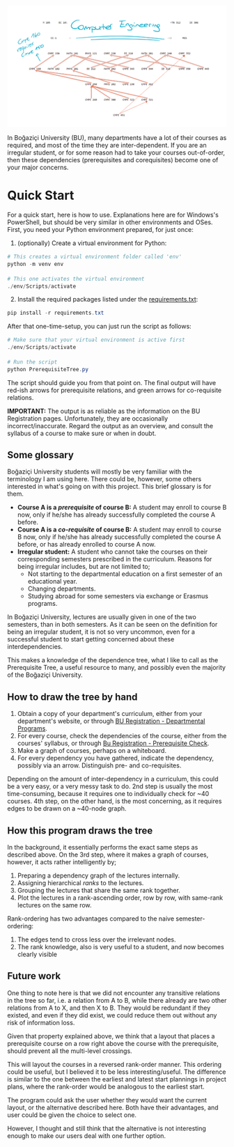 ![Example for CMPE](https://raw.githubusercontent.com/ThoAppelsin/bu-prerequisite-tree/master/exampleCMPE.png)

In Boğaziçi University (BU), many departments have a lot of their courses as required,
and most of the time they are inter-dependent. If you are an irregular student,
or for some reason had to take your courses out-of-order, then these dependencies
(prerequisites and corequisites) become one of your major concerns.

# Quick Start

For a quick start, here is how to use. Explanations here are for Windows's PowerShell,
but should be very similar in other environments and OSes.
First, you need your Python environment prepared, for just once:

1) (optionally) Create a virtual environment for Python:
```powershell
# This creates a virtual environment folder called 'env'
python -m venv env

# This one activates the virtual environment
./env/Scripts/activate
```
2) Install the required packages listed under the [requirements.txt](https://github.com/ThoAppelsin/bu-prerequisite-tree/blob/master/requirements.txt):
```powershell
pip install -r requirements.txt
```

After that one-time-setup, you can just run the script as follows:

```powershell
# Make sure that your virtual environment is active first
./env/Scripts/activate

# Run the script
python PrerequisiteTree.py
```

The script should guide you from that point on. The final output will have red-ish arrows for
prerequisite relations, and green arrows for co-requisite relations.

**IMPORTANT:** The output is as reliable as the information on the BU Registration pages.
Unfortunately, they are occasionally incorrect/inaccurate. Regard the output as an overview,
and consult the syllabus of a course to make sure or when in doubt.

## Some glossary

Boğaziçi University students will mostly be very familiar with the terminology I am using here.
There could be, however, some others interested in what's going on with this project.
This brief glossary is for them.

- **Course A is a *prerequisite* of course B:** A student may enroll to course B now,
only if he/she has already successfully completed the course A before.
- **Course A is a *co-requisite* of course B:** A student may enroll to course B now,
only if he/she has already successfully completed the course A before,
or has already enrolled to course A now.
- **Irregular student:** A student who cannot take the courses on their corresponding semesters
prescribed in the curriculum. Reasons for being irregular includes, but are not limited to;
  - Not starting to the departmental education on a first semester of an educational year.
  - Changing departments.
  - Studying abroad for some semesters via exchange or Erasmus programs.

In Boğaziçi University, lectures are usually given in one of the two semesters, than in both semesters.
As it can be seen on the definition for being an irregular student, it is not so very uncommon,
even for a successful student to start getting concerned about these interdependencies.

This makes a knowledge of the dependence tree, what I like to call as the Prerequisite Tree,
a useful resource to many, and possibly even the majority of the Boğaziçi University.

## How to draw the tree by hand

1) Obtain a copy of your department's curriculum, either from your department's website, or through
[BU Registration - Departmental Programs](http://registration.boun.edu.tr/departmentalframe.asp).
2) For every course, check the dependencies of the course, either from the courses' syllabus, or through
[Bu Registration - Prerequisite Check](http://registration.boun.edu.tr/requisiteframe.htm).
3) Make a graph of courses, perhaps on a whiteboard.
4) For every dependency you have gathered, indicate the dependency, possibly via an arrow. Distinguish pre- and co-requisites.

Depending on the amount of inter-dependency in a curriculum, this could be a very easy, or a very messy task to do.
2nd step is usually the most time-consuming, because it requires one to individually check for ~40 courses.
4th step, on the other hand, is the most concerning, as it requires edges to be drawn on a ~40-node graph.

## How this program draws the tree

In the background, it essentially performs the exact same steps as described above.
On the 3rd step, where it makes a graph of courses, however, it acts rather intelligently by;

1) Preparing a dependency graph of the lectures internally.
2) Assigning hierarchical *ranks* to the lectures.
3) Grouping the lectures that share the same rank together.
4) Plot the lectures in a rank-ascending order, row by row, with same-rank lectures on the same row.

Rank-ordering has two advantages compared to the naive semester-ordering:

1) The edges tend to cross less over the irrelevant nodes.
2) The rank knowledge, also is very useful to a student, and now becomes clearly visible

## Future work

One thing to note here is that we did not encounter any transitive relations in the tree so far,
i.e. a relation from A to B, while there already are two other relations from A to X, and then X to B.
They would be redundant if they existed, and even if they did exist, we could reduce them out without any risk of information loss.

Given that property explained above, we think that a layout that places a prerequisite course on
a row right above the course with the prerequisite, should prevent all the multi-level crossings.

This will layout the courses in a reversed rank-order manner. This ordering could be useful, but I
believed it to be less interesting/useful. The difference is similar to the one between the
earliest and latest start plannings in project plans, where the rank-order would be analogous to
the earliest start.

The program could ask the user whether they would want the current layout, or the alternative described here.
Both have their advantages, and user could be given the choice to select one.

However, I thought and still think that the alternative is not interesting enough to make our users deal with
one further option.

